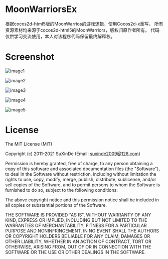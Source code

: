 # MoonWarriorsEx
根据cocos2d-html5版的MoonWarrios的游戏逻辑，使用Cocos2d-x重写，
所有资源素材均来源于cocos2d-html5的MoonWarriors，版权归原作者所有。
代码仅供学习交流使用，本人对该程序代码保留最终解释权。 

# Screenshot

![image1](https://raw.github.com/suxinde2009/MoonWarriorsEx/master/snapshot01.PNG)

![image2](https://raw.github.com/suxinde2009/MoonWarriorsEx/master/snapshot02.PNG)

![image3](https://raw.github.com/suxinde2009/MoonWarriorsEx/master/snapshot03.PNG)

![image4](https://raw.github.com/suxinde2009/MoonWarriorsEx/master/snapshot04.PNG)

![image5](https://raw.github.com/suxinde2009/MoonWarriorsEx/master/snapshot05.PNG)

# License

The MIT License (MIT)

Copyright (c) 2011-2021 SuXinDe (Email: suxinde2009@126.com)

Permission is hereby granted, free of charge, to any person obtaining a copy
of this software and associated documentation files (the "Software"), to deal
in the Software without restriction, including without limitation the rights
to use, copy, modify, merge, publish, distribute, sublicense, and/or sell
copies of the Software, and to permit persons to whom the Software is
furnished to do so, subject to the following conditions:

The above copyright notice and this permission notice shall be included in
all copies or substantial portions of the Software.

THE SOFTWARE IS PROVIDED "AS IS", WITHOUT WARRANTY OF ANY KIND, EXPRESS OR
IMPLIED, INCLUDING BUT NOT LIMITED TO THE WARRANTIES OF MERCHANTABILITY,
FITNESS FOR A PARTICULAR PURPOSE AND NONINFRINGEMENT. IN NO EVENT SHALL THE
AUTHORS OR COPYRIGHT HOLDERS BE LIABLE FOR ANY CLAIM, DAMAGES OR OTHER
LIABILITY, WHETHER IN AN ACTION OF CONTRACT, TORT OR OTHERWISE, ARISING FROM,
OUT OF OR IN CONNECTION WITH THE SOFTWARE OR THE USE OR OTHER DEALINGS IN
THE SOFTWARE.
